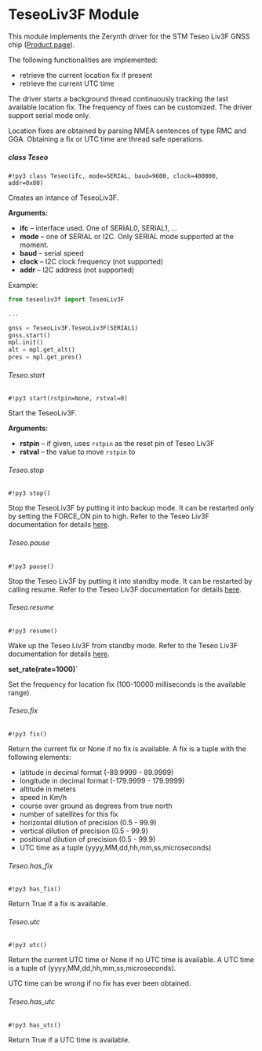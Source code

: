 # TeseoLiv3F Module

This module implements the Zerynth driver for the STM Teseo Liv3F GNSS chip ([Product page](https://www.st.com/en/positioning/teseo-liv3f.html)).

The following functionalities are implemented:


* retrieve the current location fix if present
* retrieve the current UTC time

The driver starts a background thread continuously tracking the last available location fix. The frequency of fixes can be customized.
The driver support serial mode only.

Location fixes are obtained by parsing NMEA sentences of type RMC and GGA. Obtaining a fix or UTC time are thread safe operations.

##### class Teseo

```#!py3 class Teseo(ifc, mode=SERIAL, baud=9600, clock=400000, addr=0x00)```

Creates an intance of TeseoLiv3F.


**Arguments:**

    
* **ifc** – interface used. One of SERIAL0, SERIAL1, …
* **mode** – one of SERIAL or I2C. Only SERIAL mode supported at the moment.
* **baud** – serial speed
* **clock** – I2C clock frequency (not supported)
* **addr** – I2C address (not supported)


Example:

```py
from teseoliv3f import TeseoLiv3F

...

gnss = TeseoLiv3F.TeseoLiv3F(SERIAL1)
gnss.start()
mpl.init()
alt = mpl.get_alt()
pres = mpl.get_pres()
```

###### Teseo.start

```#!py3 start(rstpin=None, rstval=0)```

Start the TeseoLiv3F.


**Arguments:**

    
* **rstpin** – if given, uses `rstpin` as the reset pin of Teseo Liv3F
* **rstval** – the value to move `rstpin` to


###### Teseo.stop

```#!py3 stop()```

Stop the TeseoLiv3F by putting it into backup mode. It can be restarted only by setting the FORCE_ON pin to high. Refer to the Teseo Liv3F documentation for details [here](https://www.st.com/resource/en/datasheet/teseo-liv3f.pdf).

###### Teseo.pause

```#!py3 pause()```

Stop the Teseo Liv3F by putting it into standby mode. It can be restarted by calling resume. Refer to the Teseo Liv3F documentation for details [here](https://www.st.com/resource/en/datasheet/teseo-liv3f.pdf).

###### Teseo.resume

```#!py3 resume()```

Wake up the Teseo Liv3F from standby mode. Refer to the Teseo Liv3F documentation for details [here](https://www.st.com/resource/en/datasheet/teseo-liv3f.pdf).

**set_rate(rate=1000)`**

Set the frequency for location fix (100-10000 milliseconds is the available range).

###### Teseo.fix

```#!py3 fix()```

Return the current fix or None if no fix is available.
A fix is a tuple with the following elements:


* latitude in decimal format (-89.9999 - 89.9999)
* longitude in decimal format (-179.9999 - 179.9999)
* altitude in meters
* speed in Km/h
* course over ground as degrees from true north
* number of satellites for this fix
* horizontal dilution of precision (0.5 - 99.9)
* vertical dilution of precision (0.5 - 99.9)
* positional dilution of precision (0.5 - 99.9)
* UTC time as a tuple (yyyy,MM,dd,hh,mm,ss,microseconds)

###### Teseo.has_fix

```#!py3 has_fix()```

Return True if a fix is available.

###### Teseo.utc

```#!py3 utc()```

Return the current UTC time or None if no UTC time is available.
A UTC time is a tuple of (yyyy,MM,dd,hh,mm,ss,microseconds).

UTC time can be wrong if no fix has ever been obtained.

###### Teseo.has_utc

```#!py3 has_utc()```

Return True if a UTC time is available.

